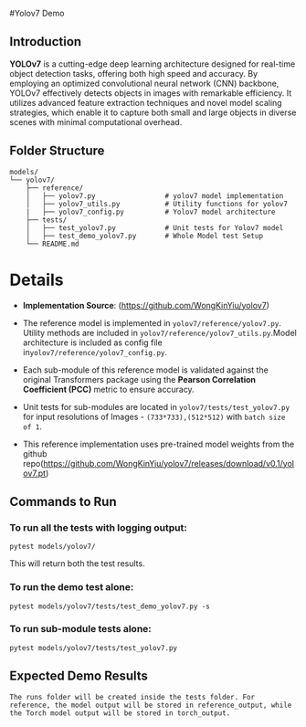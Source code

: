 #Yolov7 Demo

## Introduction
**YOLOv7** is a cutting-edge deep learning architecture designed for real-time object detection tasks, offering both high speed and accuracy. By employing an optimized convolutional neural network (CNN) backbone, YOLOv7 effectively detects objects in images with remarkable efficiency. It utilizes advanced feature extraction techniques and novel model scaling strategies, which enable it to capture both small and large objects in diverse scenes with minimal computational overhead.

## Folder Structure

```plaintext
models/
└── yolov7/
    ├── reference/
    │   ├── yolov7.py                 # yolov7 model implementation
    │   ├── yolov7_utils.py           # Utility functions for yolov7
    |   ├── yolov7_config.py          # Yolov7 model architecture
    ├── tests/
    │   ├── test_yolov7.py            # Unit tests for Yolov7 model
    │   ├── test_demo_yolov7.py       # Whole Model test Setup
    └── README.md                         
```

# Details

- **Implementation Source**: (https://github.com/WongKinYiu/yolov7)

- The reference model is implemented in `yolov7/reference/yolov7.py`. Utility methods are included in `yolov7/reference/yolov7_utils.py`.Model architecture is included as config file in`yolov7/reference/yolov7_config.py`.

- Each sub-module of this reference model is validated against the original Transformers package using the **Pearson Correlation Coefficient (PCC)** metric to ensure accuracy.

- Unit tests for sub-modules are located in `yolov7/tests/test_yolov7.py` for input resolutions of Images - `(733*733),(512*512)` with `batch size of 1`.

- This reference implementation uses pre-trained model weights from the github repo(https://github.com/WongKinYiu/yolov7/releases/download/v0.1/yolov7.pt)

## Commands to Run

### To run all the tests with logging output:

```pytest models/yolov7/```

This will return both the test results.

### To run the demo test alone:

```pytest models/yolov7/tests/test_demo_yolov7.py -s```


### To run sub-module tests alone:

```pytest models/yolov7/tests/test_yolov7.py```

## Expected Demo Results

```The runs folder will be created inside the tests folder. For reference, the model output will be stored in reference_output, while the Torch model output will be stored in torch_output.```
